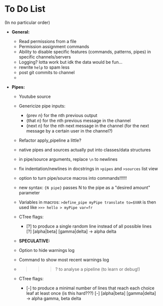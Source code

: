 # To Do List

(In no particular order)


* **General:**
    * Read permissions from a file
    * Permission assignment commands
    * Ability to disable specific features (commands, patterns, pipes) in specific channels/servers
    * Logging? lotta work but idk the data would be fun...
    * rewrite `help` to spam less
    * post git commits to channel
    * 

* **Pipes:**
    * Youtube source
    * Genericize pipe inputs:
        * {prev *n*} for the nth previous output
        * {that *n*} for the nth previous message in the channel
        * {next *n*} for the nth next message in the channel (for the next message by a certain user in the channel?)

    * Refactor apply_pipeline a little?
    * native pipes and sources actually put into classes/data structures

    * in pipe/source arguments, replace `\n` to newlines

    * fix indentation/newlines in docstrings in `>pipes` and `>sources` list view

    * option to turn pipe/source macros into commands!!!!!!
    * new syntax: `{N pipe}` passes N to the pipe as a "desired amount" parameter
    * Variables in macros: `>define_pipe myPipe translate to=$VAR` is then used like `>>> hello > myPipe var=fr`
    * CTree flags:
        * [?] to produce a single random line instead of all possible lines
            [?] [alpha|beta] [gamma|delta] → alpha delta

    * **SPECULATIVE:**
    * Option to hide warnings log
    * Command to show most recent warnings log
    * >>>? to analyse a pipeline (to learn or debug!)
    * CTree flags:
        * [-] to produce a minimal number of lines that reach each choice leaf at least once (is this hard???)
            [-] [alpha|beta] [gamma|delta] → alpha gamma, beta delta